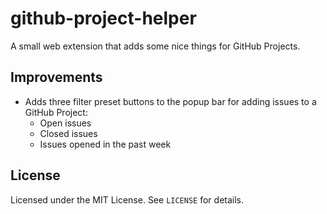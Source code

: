 # github-project-helper
A small web extension that adds some nice things for GitHub Projects.

## Improvements
- Adds three filter preset buttons to the popup bar for adding issues to a GitHub Project:
  - Open issues
  - Closed issues
  - Issues opened in the past week

## License
Licensed under the MIT License. See `LICENSE` for details.
